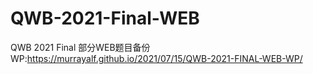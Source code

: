 # QWB-2021-Final-WEB
QWB 2021 Final 部分WEB题目备份
WP:https://murrayalf.github.io/2021/07/15/QWB-2021-FINAL-WEB-WP/